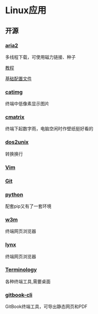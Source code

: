# Linux应用

## 开源

### [aria2](https://aria2.github.io/)

多线程下载，可使用磁力链接、种子

[教程](https://yorkchou.com/aria2.html)

[基础配置文件](http://aria2c.com/usage.html)

### [catimg](https://github.com/posva/catimg)

终端中低像素显示图片

### [cmatrix](https://github.com/abishekvashok/cmatrix)

终端下起数字雨，电脑空闲时作壁纸挺好看的

### [dos2unix](http://dos2unix.sourceforge.net/)

转换换行

### [Vim](https://github.com/vim/vimhttps://www.vim.org/)

### [Git](https://git-scm.com/)

### [python](https://www.python.org/)

配套pip又有了一套环境

### [w3m](http://w3m.sourceforge.net/)

终端网页浏览器

### [lynx](https://lynx.browser.org/)

终端网页浏览器

### [Terminology](https://www.enlightenment.org/about-terminology.md)

各种终端工具,需要桌面

### [gitbook-cli](https://github.com/GitbookIO/gitbook-cli)

GitBook终端工具，可导出静态网页和PDF